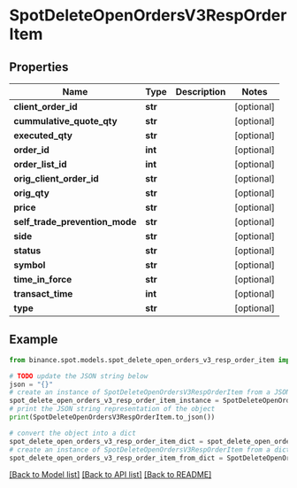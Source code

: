 # SpotDeleteOpenOrdersV3RespOrderItem


## Properties

Name | Type | Description | Notes
------------ | ------------- | ------------- | -------------
**client_order_id** | **str** |  | [optional] 
**cummulative_quote_qty** | **str** |  | [optional] 
**executed_qty** | **str** |  | [optional] 
**order_id** | **int** |  | [optional] 
**order_list_id** | **int** |  | [optional] 
**orig_client_order_id** | **str** |  | [optional] 
**orig_qty** | **str** |  | [optional] 
**price** | **str** |  | [optional] 
**self_trade_prevention_mode** | **str** |  | [optional] 
**side** | **str** |  | [optional] 
**status** | **str** |  | [optional] 
**symbol** | **str** |  | [optional] 
**time_in_force** | **str** |  | [optional] 
**transact_time** | **int** |  | [optional] 
**type** | **str** |  | [optional] 

## Example

```python
from binance.spot.models.spot_delete_open_orders_v3_resp_order_item import SpotDeleteOpenOrdersV3RespOrderItem

# TODO update the JSON string below
json = "{}"
# create an instance of SpotDeleteOpenOrdersV3RespOrderItem from a JSON string
spot_delete_open_orders_v3_resp_order_item_instance = SpotDeleteOpenOrdersV3RespOrderItem.from_json(json)
# print the JSON string representation of the object
print(SpotDeleteOpenOrdersV3RespOrderItem.to_json())

# convert the object into a dict
spot_delete_open_orders_v3_resp_order_item_dict = spot_delete_open_orders_v3_resp_order_item_instance.to_dict()
# create an instance of SpotDeleteOpenOrdersV3RespOrderItem from a dict
spot_delete_open_orders_v3_resp_order_item_from_dict = SpotDeleteOpenOrdersV3RespOrderItem.from_dict(spot_delete_open_orders_v3_resp_order_item_dict)
```
[[Back to Model list]](../README.md#documentation-for-models) [[Back to API list]](../README.md#documentation-for-api-endpoints) [[Back to README]](../README.md)


